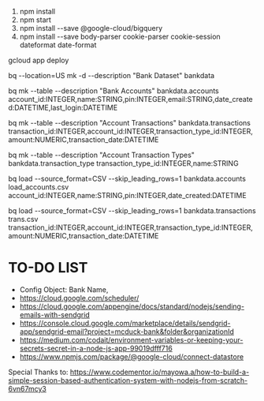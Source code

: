 1. npm install
2. npm start
4. npm install --save @google-cloud/bigquery
5. npm install --save body-parser cookie-parser cookie-session dateformat date-format

gcloud app deploy

bq --location=US mk -d --description "Bank Dataset" bankdata

bq mk --table --description "Bank Accounts"  bankdata.accounts account_id:INTEGER,name:STRING,pin:INTEGER,email:STRING,date_created:DATETIME,last_login:DATETIME 

bq mk --table --description "Account Transactions"  bankdata.transactions transaction_id:INTEGER,account_id:INTEGER,transaction_type_id:INTEGER,amount:NUMERIC,transaction_date:DATETIME 

bq mk --table --description "Account Transaction Types"  bankdata.transaction_type transaction_type_id:INTEGER,name:STRING

bq load --source_format=CSV --skip_leading_rows=1 bankdata.accounts load_accounts.csv account_id:INTEGER,name:STRING,pin:INTEGER,date_created:DATETIME

bq load --source_format=CSV --skip_leading_rows=1 bankdata.transactions trans.csv transaction_id:INTEGER,account_id:INTEGER,transaction_type_id:INTEGER,amount:NUMERIC,transaction_date:DATETIME

# TO-DO LIST
- Config Object: Bank Name, 
- https://cloud.google.com/scheduler/
- https://cloud.google.com/appengine/docs/standard/nodejs/sending-emails-with-sendgrid
- https://console.cloud.google.com/marketplace/details/sendgrid-app/sendgrid-email?project=mcduck-bank&folder&organizationId
- https://medium.com/codait/environment-variables-or-keeping-your-secrets-secret-in-a-node-js-app-99019dfff716
- https://www.npmjs.com/package/@google-cloud/connect-datastore


Special Thanks to:
https://www.codementor.io/mayowa.a/how-to-build-a-simple-session-based-authentication-system-with-nodejs-from-scratch-6vn67mcy3
